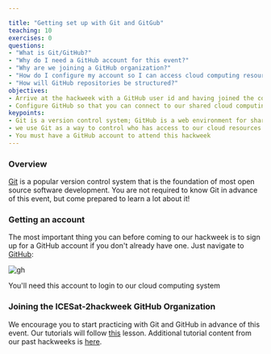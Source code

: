 ```yaml
---

title: "Getting set up with Git and GitGub"
teaching: 10
exercises: 0
questions:
- "What is Git/GitHub?"
- "Why do I need a GitHub account for this event?"
- "Why are we joining a GitHub organization?"
- "How do I configure my account so I can access cloud computing resources?"
- "How will GitHub repositories be structured?" 
objectives:
- Arrive at the hackweek with a GitHub user id and having joined the correct GitHub organization
- Configure GitHub so that you can connect to our shared cloud computing resources
keypoints:
- Git is a version control system; GitHub is a web environment for sharing code
- we use Git as a way to control who has access to our cloud resources
- You must have a GitHub account to attend this hackweek
---
```


### Overview

[Git](https://git-scm.com/) is a popular version control system that is the foundation of most open source software development. You are not required to know Git in advance of this event, but come prepared to learn a lot about it!

### Getting an account

The most important thing you can before coming to our hackweek is to sign up for a GitHub account if you don't already have one. Just navigate to [GitHub](https://github.com/):

![gh](../assets/images/github_signup.png)

You'll need this account to login to our cloud computing system  

### Joining the ICESat-2hackweek GitHub Organization

We encourage you to start practicing with Git and GitHub in advance of this event. Our tutorials will follow [this](https://berkeley-stat159-f17.github.io/stat159-f17/lectures/01-git/Git-Tutorial..html) lesson. Additional tutorial content from our past hackweeks is [here](https://geohackweek.github.io/Introductory/03-git-tutorial/).


